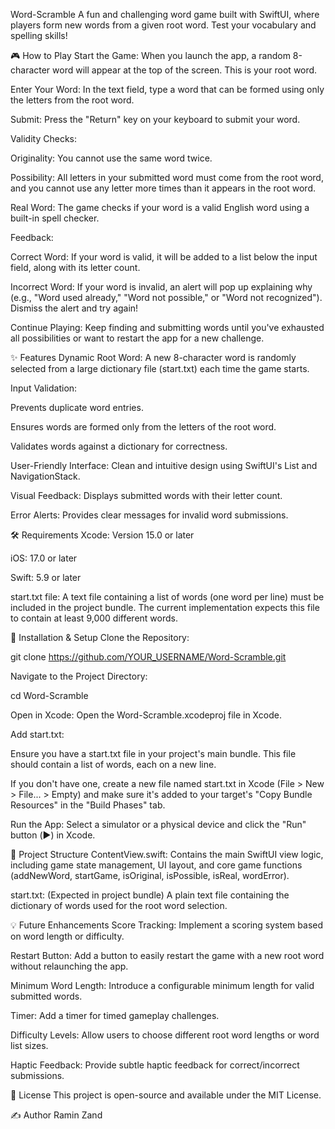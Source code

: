 Word-Scramble
A fun and challenging word game built with SwiftUI, where players form new words from a given root word. Test your vocabulary and spelling skills!

🎮 How to Play
Start the Game: When you launch the app, a random 8-character word will appear at the top of the screen. This is your root word.

Enter Your Word: In the text field, type a word that can be formed using only the letters from the root word.

Submit: Press the "Return" key on your keyboard to submit your word.

Validity Checks:

Originality: You cannot use the same word twice.

Possibility: All letters in your submitted word must come from the root word, and you cannot use any letter more times than it appears in the root word.

Real Word: The game checks if your word is a valid English word using a built-in spell checker.

Feedback:

Correct Word: If your word is valid, it will be added to a list below the input field, along with its letter count.

Incorrect Word: If your word is invalid, an alert will pop up explaining why (e.g., "Word used already," "Word not possible," or "Word not recognized"). Dismiss the alert and try again!

Continue Playing: Keep finding and submitting words until you've exhausted all possibilities or want to restart the app for a new challenge.

✨ Features
Dynamic Root Word: A new 8-character word is randomly selected from a large dictionary file (start.txt) each time the game starts.

Input Validation:

Prevents duplicate word entries.

Ensures words are formed only from the letters of the root word.

Validates words against a dictionary for correctness.

User-Friendly Interface: Clean and intuitive design using SwiftUI's List and NavigationStack.

Visual Feedback: Displays submitted words with their letter count.

Error Alerts: Provides clear messages for invalid word submissions.

🛠️ Requirements
Xcode: Version 15.0 or later

iOS: 17.0 or later

Swift: 5.9 or later

start.txt file: A text file containing a list of words (one word per line) must be included in the project bundle. The current implementation expects this file to contain at least 9,000 different words.

🚀 Installation & Setup
Clone the Repository:

git clone https://github.com/YOUR_USERNAME/Word-Scramble.git

Navigate to the Project Directory:

cd Word-Scramble

Open in Xcode:
Open the Word-Scramble.xcodeproj file in Xcode.

Add start.txt:

Ensure you have a start.txt file in your project's main bundle. This file should contain a list of words, each on a new line.

If you don't have one, create a new file named start.txt in Xcode (File > New > File... > Empty) and make sure it's added to your target's "Copy Bundle Resources" in the "Build Phases" tab.

Run the App:
Select a simulator or a physical device and click the "Run" button (▶️) in Xcode.

📂 Project Structure
ContentView.swift: Contains the main SwiftUI view logic, including game state management, UI layout, and core game functions (addNewWord, startGame, isOriginal, isPossible, isReal, wordError).

start.txt: (Expected in project bundle) A plain text file containing the dictionary of words used for the root word selection.

💡 Future Enhancements
Score Tracking: Implement a scoring system based on word length or difficulty.

Restart Button: Add a button to easily restart the game with a new root word without relaunching the app.

Minimum Word Length: Introduce a configurable minimum length for valid submitted words.

Timer: Add a timer for timed gameplay challenges.

Difficulty Levels: Allow users to choose different root word lengths or word list sizes.

Haptic Feedback: Provide subtle haptic feedback for correct/incorrect submissions.

📄 License
This project is open-source and available under the MIT License.

✍️ Author
Ramin Zand
